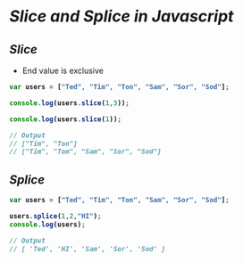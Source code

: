 # _Slice and Splice in Javascript_

## _Slice_
- End value is exclusive
<b>

```javascript
var users = ["Ted", "Tim", "Ton", "Sam", "Sor", "Sod"];

console.log(users.slice(1,3));

console.log(users.slice(1));

// Output
// ["Tim", "Ton"]
// ["Tim", "Tom", "Sam", "Sor", "Sod"]
```

## _Splice_

```javascript
var users = ["Ted", "Tim", "Ton", "Sam", "Sor", "Sod"];

users.splice(1,2,"HI");
console.log(users);

// Output
// [ 'Ted', 'HI', 'Sam', 'Sor', 'Sod' ]
```
</b>
